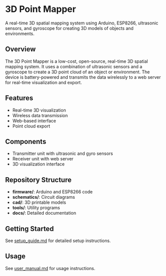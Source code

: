 # 3D Point Mapper

A real-time 3D spatial mapping system using Arduino, ESP8266, ultrasonic sensors, and gyroscope for creating 3D models of objects and environments.

## Overview

The 3D Point Mapper is a low-cost, open-source, real-time 3D spatial mapping system. It uses a combination of ultrasonic sensors and a gyroscope to create a 3D point cloud of an object or environment. The device is battery-powered and transmits the data wirelessly to a web server for real-time visualization and export.

## Features

- Real-time 3D visualization
- Wireless data transmission
- Web-based interface
- Point cloud export

## Components

- Transmitter unit with ultrasonic and gyro sensors
- Receiver unit with web server
- 3D visualization interface

## Repository Structure

- **firmware/**: Arduino and ESP8266 code
- **schematics/**: Circuit diagrams
- **cad/**: 3D printable models
- **tools/**: Utility programs
- **docs/**: Detailed documentation

## Getting Started

See [setup_guide.md](docs/setup_guide.md) for detailed setup instructions.

## Usage

See [user_manual.md](docs/user_manual.md) for usage instructions.
